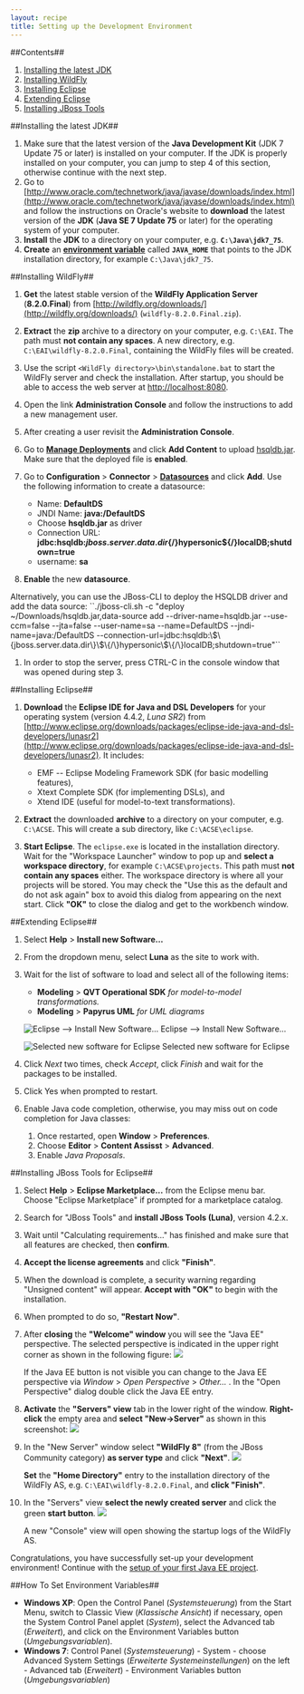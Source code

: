 ```yaml
---
layout: recipe
title: Setting up the Development Environment
---
```

##Contents##

1. [Installing the latest JDK](#jdk)
1. [Installing WildFly](#wildfly)
1. [Installing Eclipse](#eclipse)
1. [Extending Eclipse](#plugins)
1. [Installing JBoss Tools](#jbosstools)

##<a id="jdk" name="jdk" />Installing the latest JDK##

1. Make sure that the latest version of the **Java Development Kit** (JDK 7 Update 75 or later) is installed on your computer. If the JDK is properly installed on your computer, you can jump to step 4 of this section, otherwise continue with the next step.
1. Go to [http://www.oracle.com/technetwork/java/javase/downloads/index.html](http://www.oracle.com/technetwork/java/javase/downloads/index.html) and follow the instructions on Oracle's website to **download** the latest version of the **JDK** (**Java SE 7 Update 75** or later) for the operating system of your computer.
1. **Install** the **JDK** to a directory on your computer, e.g. **``C:\Java\jdk7_75``**.
1. **Create** an **[environment variable](#envvar)** called **``JAVA_HOME``** that points to the JDK installation directory, for example ``C:\Java\jdk7_75``. 

##<a id="wildfly" name="wildfly" />Installing WildFly##

1. **Get** the latest stable version of the **WildFly Application Server** (**8.2.0.Final**) from [http://wildfly.org/downloads/](http://wildfly.org/downloads/) (``wildfly-8.2.0.Final.zip``).
1. **Extract** the **zip** archive to a directory on your computer, e.g. ``C:\EAI``. The path must **not contain any spaces**. A new directory, e.g. ``C:\EAI\wildfly-8.2.0.Final``, containing the WildFly files will be created.
1. Use the script ``<WildFly directory>\bin\standalone.bat`` to start the WildFly server and check the installation. After startup, you should be able to access the web server at [http://localhost:8080](http://localhost:8080).
1. Open the link **Administration Console** and follow the instructions to add a new management user.
1. After creating a user revisit the **Administration Console**.
1. Go to [**Manage Deployments**](http://localhost:9990/console/App.html#deployments) and click **Add Content** to upload [hsqldb.jar](hsqldb.jar). Make sure that the deployed file is **enabled**.
1. Go to **Configuration** > **Connector** > [**Datasources**](http://localhost:9990/console/App.html#datasources) and click **Add**. Use the following information to create a datasource:

   * Name: **DefaultDS**
   * JNDI Name: **java:/DefaultDS**
   * Choose **hsqldb.jar** as driver
   * Connection URL: **jdbc:hsqldb:${jboss.server.data.dir}${/}hypersonic${/}localDB;shutdown=true**
   * username: **sa**

1. **Enable** the new **datasource**.

<div class="footnote" markdown="1">
  Alternatively, you can use the JBoss-CLI to deploy the HSQLDB driver and add the data source: ``./jboss-cli.sh -c "deploy ~/Downloads/hsqldb.jar,data-source add --driver-name=hsqldb.jar --use-ccm=false --jta=false --user-name=sa --name=DefaultDS --jndi-name=java:/DefaultDS --connection-url=jdbc:hsqldb:\$\{jboss.server.data.dir\}\$\{/\}hypersonic\$\{/\}localDB;shutdown=true"``
</div>

1. In order to stop the server, press CTRL-C in the console window that was opened during step 3.

##<a id="eclipse" name="eclipse" />Installing Eclipse##

1. **Download** the **Eclipse IDE for Java and DSL Developers** for your operating system (version 4.4.2, *Luna SR2*) from [http://www.eclipse.org/downloads/packages/eclipse-ide-java-and-dsl-developers/lunasr2](http://www.eclipse.org/downloads/packages/eclipse-ide-java-and-dsl-developers/lunasr2). It includes:

   * EMF -- Eclipse Modeling Framework SDK (for basic modelling features),
   * Xtext Complete SDK (for implementing DSLs), and
   * Xtend IDE (useful for model-to-text transformations).
 

1. **Extract** the downloaded **archive** to a directory on your computer, e.g. ``C:\ACSE``. This will create a sub directory, like ``C:\ACSE\eclipse``.
1. **Start Eclipse**. The ``eclipse.exe`` is located in the installation directory. Wait for the "Workspace Launcher" window to pop up and **select a workspace directory**, for example ``C:\ACSE\projects``. This path must **not contain any spaces** either. The workspace directory is where all your projects will be stored. You may check the "Use this as the default and do not ask again" box to avoid this dialog from appearing on the next start. Click **"OK"** to close the dialog and get to the workbench window.

##<a id="plugins" name="plugins" />Extending Eclipse##
1. Select **Help** > **Install new Software...**
1. From the dropdown menu, select **Luna** as the site to work with.
1. Wait for the list of software to load and select all of the following items:

   * **Modeling** > **QVT Operational SDK**
      *for model-to-model transformations.*
   * **Modeling** > **Papyrus UML**
      *for UML diagrams*

    ![Eclipse --> Install New Software...](images/install_software.png)
    Eclipse --> Install New Software...

    ![Selected new software for Eclipse](images/install_software_selected.png)
    Selected new software for Eclipse

1. Click *Next* two times, check *Accept*, click *Finish* and wait for the packages to be installed.
1. Click Yes when prompted to restart.
1. Enable Java code completion, otherwise, you may miss out on code completion for Java classes:
   1. Once restarted, open **Window** > **Preferences**.
   1. Choose **Editor** > **Content Assisst** > **Advanced**.
   1. Enable *Java Proposals*.

##<a id="jbosstools" name="jbosstools" />Installing JBoss Tools for Eclipse##

1. Select **Help** > **Eclipse Marketplace...** from the Eclipse menu bar. Choose "Eclipse Marketplace" if prompted for a marketplace catalog.
1. Search for "JBoss Tools" and **install JBoss Tools (Luna)**, version 4.2.x.
1. Wait until "Calculating requirements..." has finished and make sure that all features are checked, then **confirm**.
1. **Accept the license agreements** and click **"Finish"**.
1. When the download is complete, a security warning regarding "Unsigned content" will appear. **Accept with "OK"** to begin with the installation.
1. When prompted to do so, **"Restart Now"**.
1. After **closing** the **"Welcome" window** you will see the "Java EE" perspective. The selected perspective is indicated in the upper right corner as shown in the following figure:
    ![](images/eclipse_jee_perspective.png)
   
   If the Java EE button is not visible you can change to the Java EE perspective via *Window* > *Open Perspective* > *Other...* . In the "Open Perspective" dialog double click the Java EE entry.
1. **Activate** the **"Servers" view** tab in the lower right of the window. **Right-click** the empty area and **select "New-&gt;Server"** as shown in this screenshot:
    ![](images/eclipse_server_view.png)
1. In the "New Server" window select **"WildFly 8"** (from the JBoss Community category) **as server type** and click **"Next"**.
    ![](images/eclipse_new_server.png)
    
   **Set** the **"Home Directory"** entry to the installation directory of the WildFly AS, e.g. ``C:\EAI\wildfly-8.2.0.Final``, and **click "Finish"**.
1. In the "Servers" view **select the newly created server** and click the green **start button**.
    ![](images/eclipse_server_start.png)
  
   A new "Console" view will open showing the startup logs of the WildFly AS.

Congratulations, you have successfully set-up your development environment!
Continue with the [setup of your first Java EE project](020_tutorial_jboss_project.html).

##<a id="envvar" name="envvar" />How To Set Environment Variables##

* **Windows XP**: Open the Control Panel (*Systemsteuerung*) from the Start Menu, switch to Classic View (*Klassische Ansicht*) if necessary, open the System Control Panel applet (*System*), select the Advanced tab (*Erweitert*), and click on the Environment Variables button (*Umgebungsvariablen*).
* **Windows 7**: Control Panel (*Systemsteuerung*) - System - choose Advanced System Settings (*Erweiterte Systemeinstellungen*) on the left - Advanced tab (*Erweitert*) - Environment Variables button (*Umgebungsvariablen*)
